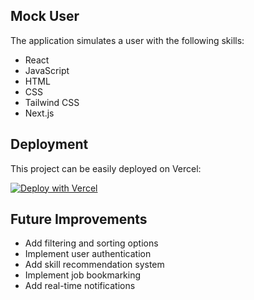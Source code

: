 ## Mock User

The application simulates a user with the following skills:
- React
- JavaScript
- HTML
- CSS
- Tailwind CSS
- Next.js

## Deployment

This project can be easily deployed on Vercel:

[![Deploy with Vercel](https://vercel.com/button)](https://vercel.com/new/clone?repository-url=https%3A%2F%2Fgithub.com%2Fyour-username%2Fjob-match-dashboard)

## Future Improvements

- Add filtering and sorting options
- Implement user authentication
- Add skill recommendation system
- Implement job bookmarking
- Add real-time notifications